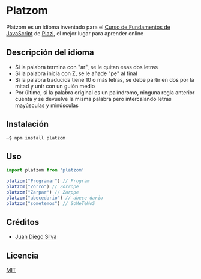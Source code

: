 # Platzom

Platzom es un idioma inventado para el [Curso de Fundamentos de JavaScript](https://platzi.com/javascript/) de [Plazi](https://platzi.com/), el mejor lugar para aprender online

## Descripción del idioma

- Si la palabra termina con "ar", se le quitan esas dos letras
- Si la palabra inicia con Z, se le añade "pe" al final
- Si la palabra traducida tiene 10 o más letras, se debe partir en dos por la mitad y unir con un guión medio
- Por último, si la palabra original es un palíndromo, ninguna regla anterior cuenta y se devuelve la misma palabra pero intercalando letras mayúsculas y minúsculas

## Instalación

```console
~$ npm install platzom
```

## Uso

```js
import platzom from 'platzom'

platzom("Programar") // Program
platzom("Zorro") // Zorrope
platzom("Zarpar") // Zarppe
platzom("abecedario") // abece-dario
platzom("sometemos") // SoMeTeMoS
```

## Créditos
- [Juan Diego Silva](https://twitter.com/juand_silva)

## Licencia

[MIT](https://opensource.org/licenses/MIT)


